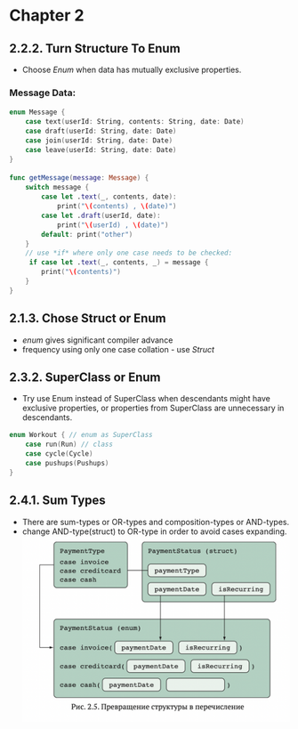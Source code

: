 # Chapter 2

## 2.2.2. Turn Structure To Enum

- Choose *Enum* when data has mutually exclusive properties.

### Message Data:

```swift
enum Message {
    case text(userId: String, contents: String, date: Date)
    case draft(userId: String, date: Date)
    case join(userId: String, date: Date)
    case leave(userId: String, date: Date)
}

func getMessage(message: Message) {
    switch message {
        case let .text(_, contents, date):
            print("\(contents) , \(date)")
        case let .draft(userId, date):
            print("\(userId) , \(date)")
        default: print("other")
    }
    // use *if* where only one case needs to be checked:
     if case let .text(_, contents, _) = message {
        print("\(contents)")
    }
}
```

## 2.1.3. Chose Struct or Enum

- *enum* gives significant compiler advance
- frequency using only one case collation - use *Struct*
  
## 2.3.2. SuperClass or Enum

- Try use Enum instead of SuperClass when descendants might have exclusive properties, or properties from SuperClass are unnecessary in descendants.
  
```swift
enum Workout { // enum as SuperClass
    case run(Run) // class
    case cycle(Cycle) 
    case pushups(Pushups) 
}
```

## 2.4.1. Sum Types

- There are sum-types or OR-types and composition-types or AND-types.
- change AND-type(struct) to OR-type in order to avoid cases expanding.  
![struct->enum](images/ch2-2_5.png)
